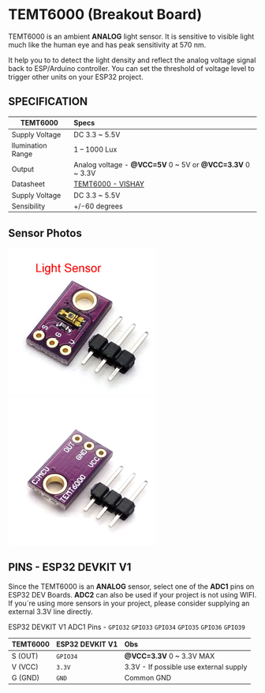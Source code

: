 # TEMT6000 (Breakout Board)

TEMT6000 is an ambient **ANALOG**  light sensor. It is sensitive to visible light much like the human eye and has peak sensitivity at 570 nm.

It help you to to detect the light density and reflect the analog voltage signal back to ESP/Arduino controller. You can set the threshold of voltage level to trigger other units on your ESP32 project.

## SPECIFICATION

| TEMT6000       |   Specs     |
| ------------- |:-------------|
| Supply Voltage|DC 3.3 ~ 5.5V|
| llumination Range|1 – 1000 Lux|
| Output |Analog voltage -  **@VCC=5V** 0 ~ 5V  or **@VCC=3.3V** 0 ~ 3.3V |
| Datasheet|[TEMT6000 - VISHAY](https://www.vishay.com/docs/81579/temt6000.pdf)|
| Supply Voltage|DC 3.3 ~ 5.5V|
| Sensibility | +/-60 degrees|

## Sensor Photos
<img src="https://github.com/CraftzAdmin/esp32/blob/96055247139d4a98f6111b92b2918d85521470b6/Sensors/photos/TEMT600_FRONT.jpg" width="300" height="300"> <img src="https://github.com/CraftzAdmin/esp32/blob/96055247139d4a98f6111b92b2918d85521470b6/Sensors/photos/TEMT6000_back.jpg" width="300" height="300">

## PINS - ESP32 DEVKIT V1

Since the TEMT6000 is an **ANALOG** sensor, select one of the **ADC1** pins on ESP32 DEV Boards. **ADC2** can also be used if your project is not using WIFI. If you´re using more sensors in your project, please consider supplying an external 3.3V line directly. 

ESP32 DEVKIT V1 ADC1 Pins -  `GPIO32` `GPIO33` `GPIO34` `GPIO35` `GPIO36` `GPIO39` 

| TEMT6000      |    ESP32 DEVKIT V1    | Obs |
| ------------- |:-------------|:-------------|
| S (OUT) |`GPIO34`|**@VCC=3.3V** 0 ~ 3.3V MAX |
| V (VCC) | `3.3V` | 3.3V - If possible use external supply |
| G (GND) | `GND`| Common GND |


